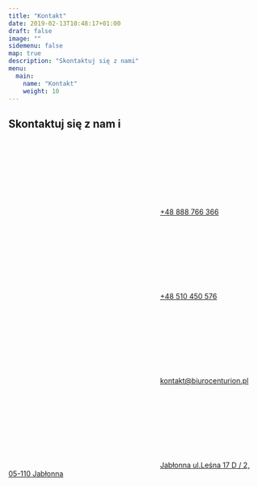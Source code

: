 ```yaml
---
title: "Kontakt"
date: 2019-02-13T10:48:17+01:00
draft: false
image: ""
sidemenu: false
map: true
description: "Skontaktuj się z nami"
menu:
  main:
    name: "Kontakt"
    weight: 10
---
```

## Skontaktuj się z nam i
<!-- {{< map >}} -->


<p class="contact-data highlight"><a href="tel:+48888766366" class="phone"><svg class="icon"><use xlink:href="#mobile" /></svg>+48 888 766 366</a></p>
<p class="contact-data  highlight"><a href="tel:+48510450576" class="phone"><svg class="icon"><use xlink:href="#mobile" /></svg>+48 510 450 576</a></p>
<p class="contact-data highlight"><a href="mailto:kontakt@biurocenturion.pl" class="mail"><svg class="icon"><use xlink:href="#mail" /></svg>kontakt@biurocenturion.pl</a></p>
      <p class="contact-data"><a href="/" class="phone"><svg class="icon"><use xlink:href="#marker" /></svg>Jabłonna ul.Leśna 17 D / 2, 05-110 Jabłonna </a></p>




